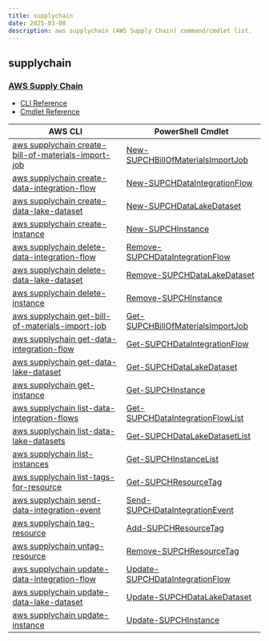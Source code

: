 ```yaml
---
title: supplychain
date: 2025-03-08
description: aws supplychain (AWS Supply Chain) command/cmdlet list.
---
```


## supplychain

### [AWS Supply Chain](https://aws.amazon.com/aws-supply-chain/)

* [CLI Reference](https://awscli.amazonaws.com/v2/documentation/api/latest/reference/supplychain/index.html)
* [Cmdlet Reference](https://docs.aws.amazon.com/powershell/latest/reference/items/SupplyChain_cmdlets.html)

|AWS CLI|PowerShell Cmdlet|
|----|----|
|[aws supplychain create-bill-of-materials-import-job](https://awscli.amazonaws.com/v2/documentation/api/latest/reference/supplychain/create-bill-of-materials-import-job.html)|[New-SUPCHBillOfMaterialsImportJob](https://docs.aws.amazon.com/powershell/latest/reference/items/New-SUPCHBillOfMaterialsImportJob.html)|
|[aws supplychain create-data-integration-flow](https://awscli.amazonaws.com/v2/documentation/api/latest/reference/supplychain/create-data-integration-flow.html)|[New-SUPCHDataIntegrationFlow](https://docs.aws.amazon.com/powershell/latest/reference/items/New-SUPCHDataIntegrationFlow.html)|
|[aws supplychain create-data-lake-dataset](https://awscli.amazonaws.com/v2/documentation/api/latest/reference/supplychain/create-data-lake-dataset.html)|[New-SUPCHDataLakeDataset](https://docs.aws.amazon.com/powershell/latest/reference/items/New-SUPCHDataLakeDataset.html)|
|[aws supplychain create-instance](https://awscli.amazonaws.com/v2/documentation/api/latest/reference/supplychain/create-instance.html)|[New-SUPCHInstance](https://docs.aws.amazon.com/powershell/latest/reference/items/New-SUPCHInstance.html)|
|[aws supplychain delete-data-integration-flow](https://awscli.amazonaws.com/v2/documentation/api/latest/reference/supplychain/delete-data-integration-flow.html)|[Remove-SUPCHDataIntegrationFlow](https://docs.aws.amazon.com/powershell/latest/reference/items/Remove-SUPCHDataIntegrationFlow.html)|
|[aws supplychain delete-data-lake-dataset](https://awscli.amazonaws.com/v2/documentation/api/latest/reference/supplychain/delete-data-lake-dataset.html)|[Remove-SUPCHDataLakeDataset](https://docs.aws.amazon.com/powershell/latest/reference/items/Remove-SUPCHDataLakeDataset.html)|
|[aws supplychain delete-instance](https://awscli.amazonaws.com/v2/documentation/api/latest/reference/supplychain/delete-instance.html)|[Remove-SUPCHInstance](https://docs.aws.amazon.com/powershell/latest/reference/items/Remove-SUPCHInstance.html)|
|[aws supplychain get-bill-of-materials-import-job](https://awscli.amazonaws.com/v2/documentation/api/latest/reference/supplychain/get-bill-of-materials-import-job.html)|[Get-SUPCHBillOfMaterialsImportJob](https://docs.aws.amazon.com/powershell/latest/reference/items/Get-SUPCHBillOfMaterialsImportJob.html)|
|[aws supplychain get-data-integration-flow](https://awscli.amazonaws.com/v2/documentation/api/latest/reference/supplychain/get-data-integration-flow.html)|[Get-SUPCHDataIntegrationFlow](https://docs.aws.amazon.com/powershell/latest/reference/items/Get-SUPCHDataIntegrationFlow.html)|
|[aws supplychain get-data-lake-dataset](https://awscli.amazonaws.com/v2/documentation/api/latest/reference/supplychain/get-data-lake-dataset.html)|[Get-SUPCHDataLakeDataset](https://docs.aws.amazon.com/powershell/latest/reference/items/Get-SUPCHDataLakeDataset.html)|
|[aws supplychain get-instance](https://awscli.amazonaws.com/v2/documentation/api/latest/reference/supplychain/get-instance.html)|[Get-SUPCHInstance](https://docs.aws.amazon.com/powershell/latest/reference/items/Get-SUPCHInstance.html)|
|[aws supplychain list-data-integration-flows](https://awscli.amazonaws.com/v2/documentation/api/latest/reference/supplychain/list-data-integration-flows.html)|[Get-SUPCHDataIntegrationFlowList](https://docs.aws.amazon.com/powershell/latest/reference/items/Get-SUPCHDataIntegrationFlowList.html)|
|[aws supplychain list-data-lake-datasets](https://awscli.amazonaws.com/v2/documentation/api/latest/reference/supplychain/list-data-lake-datasets.html)|[Get-SUPCHDataLakeDatasetList](https://docs.aws.amazon.com/powershell/latest/reference/items/Get-SUPCHDataLakeDatasetList.html)|
|[aws supplychain list-instances](https://awscli.amazonaws.com/v2/documentation/api/latest/reference/supplychain/list-instances.html)|[Get-SUPCHInstanceList](https://docs.aws.amazon.com/powershell/latest/reference/items/Get-SUPCHInstanceList.html)|
|[aws supplychain list-tags-for-resource](https://awscli.amazonaws.com/v2/documentation/api/latest/reference/supplychain/list-tags-for-resource.html)|[Get-SUPCHResourceTag](https://docs.aws.amazon.com/powershell/latest/reference/items/Get-SUPCHResourceTag.html)|
|[aws supplychain send-data-integration-event](https://awscli.amazonaws.com/v2/documentation/api/latest/reference/supplychain/send-data-integration-event.html)|[Send-SUPCHDataIntegrationEvent](https://docs.aws.amazon.com/powershell/latest/reference/items/Send-SUPCHDataIntegrationEvent.html)|
|[aws supplychain tag-resource](https://awscli.amazonaws.com/v2/documentation/api/latest/reference/supplychain/tag-resource.html)|[Add-SUPCHResourceTag](https://docs.aws.amazon.com/powershell/latest/reference/items/Add-SUPCHResourceTag.html)|
|[aws supplychain untag-resource](https://awscli.amazonaws.com/v2/documentation/api/latest/reference/supplychain/untag-resource.html)|[Remove-SUPCHResourceTag](https://docs.aws.amazon.com/powershell/latest/reference/items/Remove-SUPCHResourceTag.html)|
|[aws supplychain update-data-integration-flow](https://awscli.amazonaws.com/v2/documentation/api/latest/reference/supplychain/update-data-integration-flow.html)|[Update-SUPCHDataIntegrationFlow](https://docs.aws.amazon.com/powershell/latest/reference/items/Update-SUPCHDataIntegrationFlow.html)|
|[aws supplychain update-data-lake-dataset](https://awscli.amazonaws.com/v2/documentation/api/latest/reference/supplychain/update-data-lake-dataset.html)|[Update-SUPCHDataLakeDataset](https://docs.aws.amazon.com/powershell/latest/reference/items/Update-SUPCHDataLakeDataset.html)|
|[aws supplychain update-instance](https://awscli.amazonaws.com/v2/documentation/api/latest/reference/supplychain/update-instance.html)|[Update-SUPCHInstance](https://docs.aws.amazon.com/powershell/latest/reference/items/Update-SUPCHInstance.html)|

